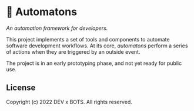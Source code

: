 # 🤖 Automatons

_An automation framework for developers._

This project implements a set of tools and components to automate software
development workflows. At its core, _automatons_ perform a series of actions
when they are triggered by an outside event.

The project is in an early prototyping phase, and not yet ready for public use.

## License

Copyright (c) 2022 DEV x BOTS. All rights reserved.
